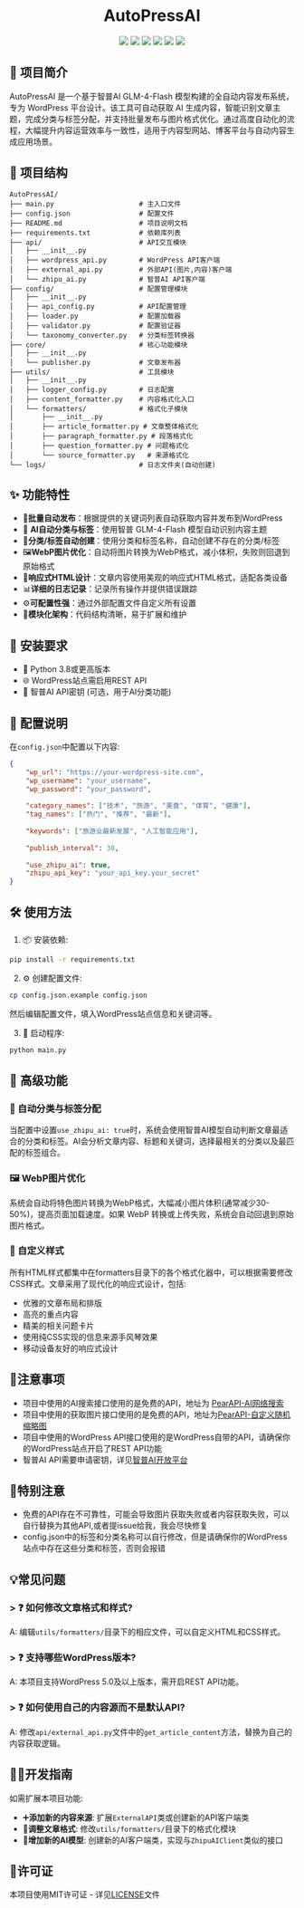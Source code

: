 <div align="center">
  <h1>AutoPressAI</h1>
</div>
<p align="center">
  <a href="https://www.python.org/"><img src="https://img.shields.io/badge/Python-3.8%2B-blue.svg"/></a>
  <a href="LICENSE"><img src="https://img.shields.io/badge/License-MIT-green.svg"/></a>
  <a href="https://wordpress.org/"><img src="https://img.shields.io/badge/Platform-WordPress-blue.svg"/></a>
  <a href="https://open.bigmodel.cn/"><img src="https://img.shields.io/badge/ZhipuAI-GLM--4--Flash-brightgreen.svg"/></a>
  <a href="https://github.com/Adoubf/AutoPressAI/issues"><img src="https://img.shields.io/github/issues/Adoubf/AutoPressAI.svg"/></a>
  <a href="https://github.com/Adoubf/AutoPressAI/commits/main"><img src="https://img.shields.io/github/last-commit/Adoubf/AutoPressAI.svg" /></a>
</p>


## 🧠  项目简介

AutoPressAI 是一个基于智普AI GLM-4-Flash 模型构建的全自动内容发布系统，专为 WordPress 平台设计。该工具可自动获取 AI 生成内容，智能识别文章主题，完成分类与标签分配，并支持批量发布与图片格式优化。通过高度自动化的流程，大幅提升内容运营效率与一致性，适用于内容型网站、博客平台与自动内容生成应用场景。

## 🧱 项目结构

```
AutoPressAI/
├── main.py                     # 主入口文件
├── config.json                 # 配置文件
├── README.md                   # 项目说明文档
├── requirements.txt            # 依赖库列表
├── api/                        # API交互模块
│   ├── __init__.py
│   ├── wordpress_api.py        # WordPress API客户端
│   ├── external_api.py         # 外部API(图片,内容)客户端
│   └── zhipu_ai.py             # 智普AI API客户端
├── config/                     # 配置管理模块
│   ├── __init__.py
│   ├── api_config.py           # API配置管理
│   ├── loader.py               # 配置加载器
│   ├── validator.py            # 配置验证器
│   └── taxonomy_converter.py   # 分类标签转换器
├── core/                       # 核心功能模块
│   ├── __init__.py
│   └── publisher.py            # 文章发布器
├── utils/                      # 工具模块
│   ├── __init__.py
│   ├── logger_config.py        # 日志配置
│   ├── content_formatter.py    # 内容格式化入口
│   └── formatters/             # 格式化子模块
│       ├── __init__.py
│       ├── article_formatter.py # 文章整体格式化
│       ├── paragraph_formatter.py # 段落格式化
│       ├── question_formatter.py # 问题格式化
│       └── source_formatter.py   # 来源格式化
└── logs/                       # 日志文件夹(自动创建)
```

## ✨ 功能特性

- 🔄**批量自动发布**：根据提供的关键词列表自动获取内容并发布到WordPress
- 🧠 **AI自动分类与标签**：使用智普 GLM-4-Flash 模型自动识别内容主题
- 🧾**分类/标签自动创建**：使用分类和标签名称，自动创建不存在的分类/标签
- 🖼️**WebP图片优化**：自动将图片转换为WebP格式，减小体积，失败则回退到原始格式
- 📱**响应式HTML设计**：文章内容使用美观的响应式HTML格式，适配各类设备
- 📊**详细的日志记录**：记录所有操作并提供错误跟踪
- ⚙️**可配置性强**：通过外部配置文件自定义所有设置
- 🧩**模块化架构**：代码结构清晰，易于扩展和维护

## 🧱 安装要求

- 🐍 Python 3.8或更高版本
- 🌐 WordPress站点需启用REST API
- 🔑 智普AI API密钥 (可选，用于AI分类功能)

## 🧾 配置说明

在`config.json`中配置以下内容:

```json
{
    "wp_url": "https://your-wordpress-site.com",
    "wp_username": "your_username",
    "wp_password": "your_password",
    
    "category_names": ["技术", "旅游", "美食", "体育", "健康"],
    "tag_names": ["热门", "推荐", "最新"],
    
    "keywords": ["旅游业最新发展", "人工智能应用"],
    
    "publish_interval": 30,
    
    "use_zhipu_ai": true,
    "zhipu_api_key": "your_api_key.your_secret"
}
```

## 🛠️ 使用方法

1. 📦 安装依赖:
```bash
pip install -r requirements.txt
```

2. ⚙️ 创建配置文件:
```bash
cp config.json.example config.json
```
然后编辑配置文件，填入WordPress站点信息和关键词等。

3. 🚀 启动程序:
```bash
python main.py
```

## 🧬 高级功能

### 📌 自动分类与标签分配

当配置中设置`use_zhipu_ai: true`时，系统会使用智普AI模型自动判断文章最适合的分类和标签。AI会分析文章内容、标题和关键词，选择最相关的分类以及最匹配的标签组合。

### 🖼️ WebP图片优化

系统会自动将特色图片转换为WebP格式，大幅减小图片体积(通常减少30-50%)，提高页面加载速度。如果 WebP 转换或上传失败，系统会自动回退到原始图片格式。

### 🎨 自定义样式

所有HTML样式都集中在formatters目录下的各个格式化器中，可以根据需要修改CSS样式。文章采用了现代化的响应式设计，包括:

- 优雅的文章布局和排版
- 高亮的重点内容
- 精美的相关问题卡片
- 使用纯CSS实现的信息来源手风琴效果
- 移动设备友好的响应式设计

## 📎注意事项
- 项目中使用的AI搜索接口使用的是免费的API，地址为 [PearAPI-AI网络搜索](https://api.pearktrue.cn/info/362)
- 项目中使用的获取图片接口使用的是免费的API，地址为[PearAPI-自定义随机缩略图](https://api.pearktrue.cn/info/326)
- 项目中使用的WordPress API接口使用的是WordPress自带的API，请确保你的WordPress站点开启了REST API功能
- 智普AI API需要申请密钥，详见[智普AI开放平台](https://open.bigmodel.cn/)

## 📎特别注意
- 免费的API存在不可靠性，可能会导致图片获取失败或者内容获取失败，可以自行替换为其他API,或者提issue给我，我会尽快修复
- config.json中的标签和分类名称可以自行修改，但是请确保你的WordPress站点中存在这些分类和标签，否则会报错

## 💡常见问题

### > ❓ 如何修改文章格式和样式?
A: 编辑`utils/formatters/`目录下的相应文件，可以自定义HTML和CSS样式。

### > ❓ 支持哪些WordPress版本?
A: 本项目支持WordPress 5.0及以上版本，需开启REST API功能。

### > ❓ 如何使用自己的内容源而不是默认API?
A: 修改`api/external_api.py`文件中的`get_article_content`方法，替换为自己的内容获取逻辑。

## 👨‍💻开发指南

如需扩展本项目功能:

- ➕**添加新的内容来源**: 扩展`ExternalAPI`类或创建新的API客户端类
- 🎨**调整文章格式**: 修改`utils/formatters/`目录下的格式化模块
- **🤖增加新的AI模型**: 创建新的AI客户端类，实现与`ZhipuAIClient`类似的接口

## 📜许可证

本项目使用MIT许可证 - 详见[LICENSE](https://github.com/Adoubf/AutoPressAI/blob/v1.0/LICENSE)文件
